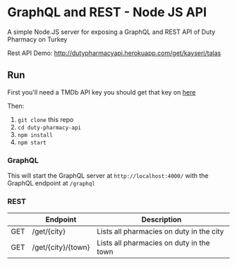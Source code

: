 # GraphQL and REST - Node JS API

A simple Node.JS server for exposing a GraphQL and REST API of Duty Pharmacy on Turkey

Rest API Demo: http://dutypharmacyapi.herokuapp.com/get/kayseri/talas

## Run

First you'll need a TMDb API key you should get that key on [here](https://developers.themoviedb.org/3)

Then:

1.  `git clone` this repo
2.  `cd duty-pharmacy-api`
3.  `npm install`
5.  `npm start`

### GraphQL
This will start the GraphQL server at `http://localhost:4000/` with the GraphQL endpoint at `/graphql` 

### REST

|  | Endpoint | Description |
| ------ | ------ | ------ |
| GET | /get/{city} | Lists all pharmacies on duty in the city |
| GET | /get/{city}/{town} | Lists all pharmacies on duty in the town |
